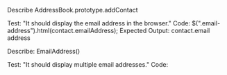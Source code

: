 Describe AddressBook.prototype.addContact

Test: "It should display the email address in the browser."
Code: $(".email-address").html(contact.emailAddress);
Expected Output: contact.email address

Describe: EmailAddress()

Test: "It should display multiple email addresses."
Code: 